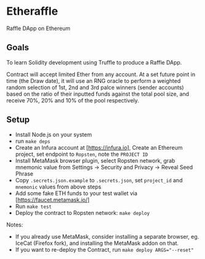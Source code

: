 # Etheraffle

Raffle DApp on Ethereum

## Goals

To learn Solidity development using Truffle to produce a Raffle DApp.

Contract will accept limited Ether from any account. At a set future point in time (the Draw date), it will use an RNG oracle to perform a weighted random selection of 1st, 2nd and 3rd palce winners (sender accounts) based on the ratio of their inputted funds against the total pool size, and receive 70%, 20% and 10% of the pool respectively.

## Setup

- Install Node.js on your system
- run `make deps`
- Create an Infura account at [https://infura.io], Create an Ethereum project, set endpoint to `Ropsten`, note the `PROJECT ID`
- Install MetaMask browser plugin, select Ropsten network, grab mnemonic value from Settings -> Security and Privacy -> Reveal Seed Phrase
- Copy `.secrets.json.example` to `.secrets.json`, set `project_id` and `mnemonic` values from above steps
- Add some fake ETH funds to your test wallet via [https://faucet.metamask.io/]
- Run `make test`
- Deploy the contract to Ropsten network: `make deploy`

Notes:
- If you already use MetaMask, consider installing a separate browser, eg. IceCat (Firefox fork), and installing the MetaMask addon on that.
- If you want to re-deploy the Contract, run `make deploy ARGS="--reset"`
